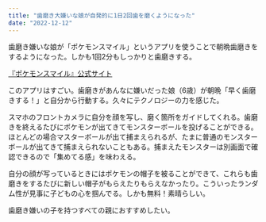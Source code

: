 ```yaml
---
title: "歯磨き大嫌いな娘が自発的に1日2回歯を磨くようになった"
date: "2022-12-12"
---
```


歯磨き嫌いな娘が「ポケモンスマイル」というアプリを使うことで朝晩歯磨きをするようになった。しかも1回2分もしっかりと歯磨きする。

[『ポケモンスマイル』公式サイト](https://www.pokemon-smile.jp/)

このアプリはすごい。歯磨きがあんなに嫌いだった娘（6歳）が朝晩「早く歯磨きする！」と自分から行動する。久々にテクノロジーの力を感じた。

スマホのフロントカメラに自分を顔を写し、磨く箇所をガイドしてくれる。歯磨きを終えるたびにポケモンが出てきてモンスターボールを投げることができる。ほとんどの場合マスターボールが出て捕まえられるが、たまに普通のモンスターボールが出てきて捕まえられないこともある。捕まえたモンスターは別画面で確認できるので「集めてる感」を味わえる。

自分の顔が写っているときにはポケモンの帽子を被ることができて、これらも歯磨きをするたびに新しい帽子がもらえたりもらえなかったり。こういったランダム性が見事に子どもの心を掴んでる。しかも無料！素晴らしい。

歯磨き嫌いの子を持つすべての親におすすめしたい。
